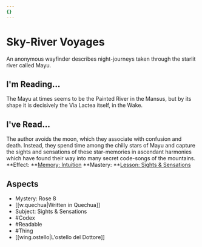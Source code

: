 ```yaml
---
{}
---
```

# Sky-River Voyages
An anonymous wayfinder describes night-journeys taken through the starlit river called Mayu.
## I'm Reading...
The Mayu at times seems to be the Painted River in the Mansus, but by its shape it is decisively the Via Lactea itself, in the Wake.
## I've Read...
The author avoids the moon, which they associate with confusion and death. Instead, they spend time among the chilly stars of Mayu and capture the sights and sensations of these star-memories in ascendant harmonies which have found their way into many secret code-songs of the mountains. 
**Effect: **[Memory: Intuition](https://uadaf.theevilroot.xyz/rowenarium/element/mem.intuition)
**Mastery: **[Lesson: Sights & Sensations](https://uadaf.theevilroot.xyz/rowenarium/element/x.sights.sensations)
## Aspects
- Mystery: Rose 8
- [[w.quechua|Written in Quechua]]
- Subject: Sights & Sensations
- #Codex
- #Readable
- #Thing
- [[wing.ostello|L'ostello del Dottore]]